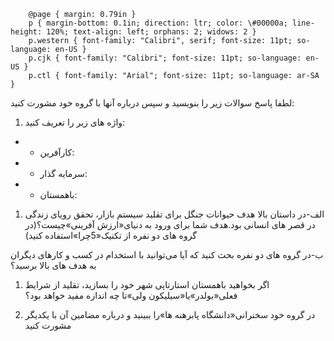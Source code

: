   
		@page { margin: 0.79in }  
		p { margin-bottom: 0.1in; direction: ltr; color: \#00000a; line-height: 120%; text-align: left; orphans: 2; widows: 2 }  
		p.western { font-family: "Calibri", serif; font-size: 11pt; so-language: en-US }  
		p.cjk { font-family: "Calibri"; font-size: 11pt; so-language: en-US }  
		p.ctl { font-family: "Arial"; font-size: 11pt; so-language: ar-SA }  
	

لطفا پاسخ سوالات زیر را بنویسید و سپس درباره آنها با گروه خود مشورت کنید:

1. واژه های زیر را تعریف کنید:

* * کارآفرین:

  
  


* * سرمایه گذار:

  
  


* * باهمستان:

  
  


1. الف-در داستان بالا هدف حیوانات جنگل برای تقلید سیستم بازار، تحقق رویای زندگی در قصر های انسانی بود.هدف شما برای ورود به دنیای«ارزش آفرینی»چیست؟\(در گروه های دو نفره از تکنیک«5چرا»استفاده کنید\)

  
  


ب-در گروه های دو نفره بحث کنید که آیا می‌‌توانید با استخدام در کسب و کارهای دیگران به هدف های بالا برسید؟

  
  


  
  


1. اگر بخواهید باهمستان استارتاپی شهر خود را بسازید، تقلید از شرایط فعلی«بولدر»یا«سیلیکون ولی»تا چه اندازه مفید خواهد بود؟

  
  


  
  


1. در گروه خود سخنرانی«دانشگاه پابرهنه ها»را ببینید و درباره مضامین آن با یکدیگر مشورت کنید

  
  


 

